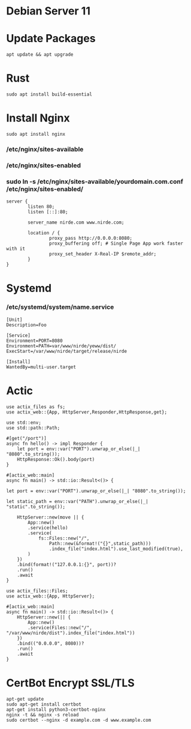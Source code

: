 # Debian Server 11

# Update Packages

```
apt update && apt upgrade
```
# Rust
```
sudo apt install build-essential
```

# Install Nginx
```
sudo apt install nginx
```
### /etc/nginx/sites-available
### /etc/nginx/sites-enabled
### sudo ln -s /etc/nginx/sites-available/yourdomain.com.conf /etc/nginx/sites-enabled/

```
server {
        listen 80;
        listen [::]:80;

        server_name nirde.com www.nirde.com;

        location / {
                proxy_pass http://0.0.0.0:8080;
                proxy_buffering off; # Single Page App work faster with it
                proxy_set_header X-Real-IP $remote_addr;
        }
}
```

# Systemd 
### /etc/systemd/system/name.service
```
[Unit]
Description=Foo

[Service]
Environment=PORT=8080
Environment=PATH=var/www/nirde/yeww/dist/
ExecStart=/var/www/nirde/target/release/nirde

[Install]
WantedBy=multi-user.target
```
# Actic
```
use actix_files as fs;
use actix_web::{App, HttpServer,Responder,HttpResponse,get};

use std::env;
use std::path::Path;

#[get("/port")]
async fn hello() -> impl Responder {
    let port = env::var("PORT").unwrap_or_else(|_| "8080".to_string());
    HttpResponse::Ok().body(port)
}

#[actix_web::main]
async fn main() -> std::io::Result<()> {

let port = env::var("PORT").unwrap_or_else(|_| "8080".to_string());

let static_path = env::var("PATH").unwrap_or_else(|_| "static".to_string());

    HttpServer::new(move || {
        App::new()
        .service(hello)
        .service(
            fs::Files::new("/",
                Path::new(&format!("{}",static_path)))
                .index_file("index.html").use_last_modified(true),
        )
    })
    .bind(format!("127.0.0.1:{}", port))?
    .run()
    .await
}
```

```
use actix_files::Files;
use actix_web::{App, HttpServer};

#[actix_web::main]
async fn main() -> std::io::Result<()> {
    HttpServer::new(|| {
        App::new()
        .service(Files::new("/", "/var/www/nirde/dist").index_file("index.html"))
    })
    .bind(("0.0.0.0", 8080))?
    .run()
    .await
}
```

# CertBot Encrypt SSL/TLS

```
apt-get update
sudo apt-get install certbot
apt-get install python3-certbot-nginx
nginx -t && nginx -s reload
sudo certbot --nginx -d example.com -d www.example.com
```
